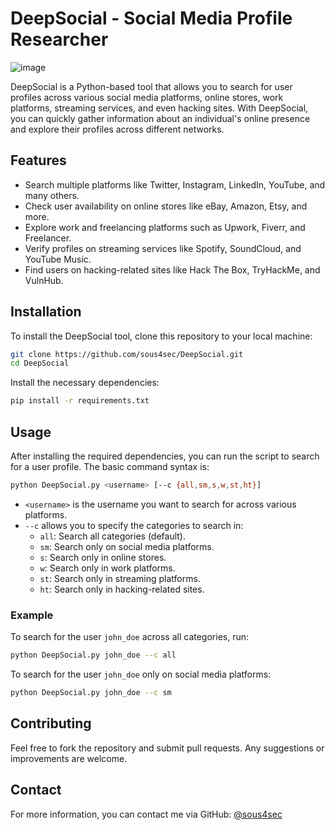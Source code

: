 # DeepSocial - Social Media Profile Researcher

![image](https://github.com/user-attachments/assets/1e4f6b9e-623d-499c-9400-82660ac98a57)


DeepSocial is a Python-based tool that allows you to search for user profiles across various social media platforms, online stores, work platforms, streaming services, and even hacking sites. With DeepSocial, you can quickly gather information about an individual's online presence and explore their profiles across different networks.

## Features
- Search multiple platforms like Twitter, Instagram, LinkedIn, YouTube, and many others.
- Check user availability on online stores like eBay, Amazon, Etsy, and more.
- Explore work and freelancing platforms such as Upwork, Fiverr, and Freelancer.
- Verify profiles on streaming services like Spotify, SoundCloud, and YouTube Music.
- Find users on hacking-related sites like Hack The Box, TryHackMe, and VulnHub.

## Installation
To install the DeepSocial tool, clone this repository to your local machine:

```bash
git clone https://github.com/sous4sec/DeepSocial.git
cd DeepSocial
```

Install the necessary dependencies:

```bash
pip install -r requirements.txt
```

## Usage
After installing the required dependencies, you can run the script to search for a user profile. The basic command syntax is:

```bash
python DeepSocial.py <username> [--c {all,sm,s,w,st,ht}]
```

- `<username>` is the username you want to search for across various platforms.
- `--c` allows you to specify the categories to search in:
  - `all`: Search all categories (default).
  - `sm`: Search only on social media platforms.
  - `s`: Search only in online stores.
  - `w`: Search only in work platforms.
  - `st`: Search only in streaming platforms.
  - `ht`: Search only in hacking-related sites.

### Example
To search for the user `john_doe` across all categories, run:

```bash
python DeepSocial.py john_doe --c all
```

To search for the user `john_doe` only on social media platforms:

```bash
python DeepSocial.py john_doe --c sm
```

## Contributing
Feel free to fork the repository and submit pull requests. Any suggestions or improvements are welcome.

## Contact
For more information, you can contact me via GitHub: [@sous4sec](https://github.com/sous4sec)

